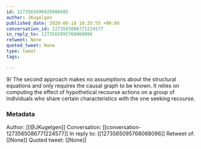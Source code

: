 ```yaml
---
id: 1273565096929906695
author: JKugelgen
published_date: 2020-06-18 10:35:55 +00:00
conversation_id: 1273565086771224577
in_reply_to: 1273565095768068096
retweet: None
quoted_tweet: None
type: tweet
tags:

---
```


9/ The second approach makes no assumptions about the structural equations and only requires the causal graph to be known. It relies on computing the effect of hypothetical recourse actions on a group of individuals who share certain characteristics with the one seeking recourse.

### Metadata

Author: [[@JKugelgen]]
Conversation: [[conversation-1273565086771224577]]
In reply to: [[1273565095768068096]]
Retweet of: [[None]]
Quoted tweet: [[None]]
